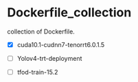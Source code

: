 # Dockerfile_collection
collection of Dockerfile.



- [x]  cuda10.1-cudnn7-tenorrt6.0.1.5
- [ ] Yolov4-trt-deployment
- [ ] tfod-train-15.2





